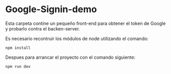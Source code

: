 # Google-Signin-demo

Esta carpeta contine un pequeño front-end para obtener el token de Google y probarlo contra el backen-server.

Es necesario recontruir los módulos de node utilizando el comando:

```
npm install
```

Despues para arrancar el proyecto con el comando siguiente:

```
npm run dev
```